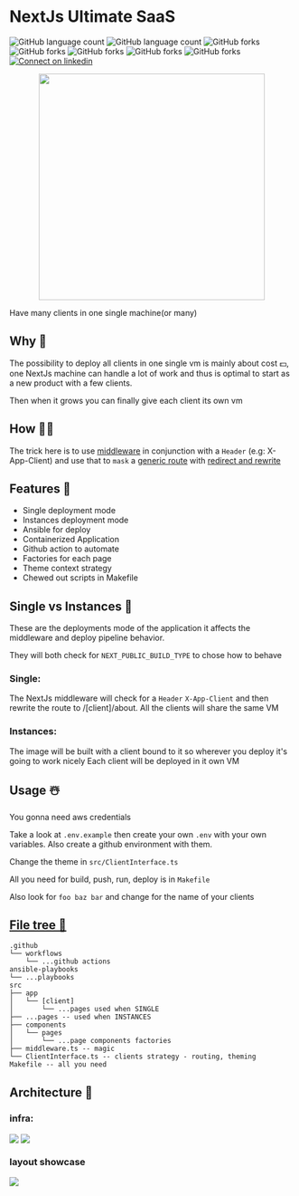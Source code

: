 # NextJs Ultimate SaaS

![GitHub language count](https://img.shields.io/github/languages/count/vzsoares/nextjs-ultimate-saas?style=for-the-badge)
![GitHub language count](https://img.shields.io/github/watchers/vzsoares/nextjs-ultimate-saas?style=for-the-badge)
![GitHub forks](https://img.shields.io/github/forks/vzsoares/nextjs-ultimate-saas?style=for-the-badge)
![GitHub forks](https://img.shields.io/github/stars/vzsoares/nextjs-ultimate-saas?style=for-the-badge)
![GitHub forks](https://img.shields.io/github/issues-closed/vzsoares/nextjs-ultimate-saas?style=for-the-badge)
![GitHub forks](https://img.shields.io/github/v/release/vzsoares/nextjs-ultimate-saas?style=for-the-badge)
![GitHub forks](https://img.shields.io/github/license/vzsoares/nextjs-ultimate-saas?style=for-the-badge)
[![Connect on linkedin](https://img.shields.io/badge/Connect-grey?style=for-the-badge&logo=linkedin)](https://www.linkedin.com/in/vinicius-zenha/)

<p align="center">
<img src="./static/next-saas-sample-hero.png" width="400px">
</p>

Have many clients in one single machine(or many)

## Why 🤔

The possibility to deploy all clients in one single vm is mainly about cost 💵, one NextJs machine can handle a lot of work and thus is optimal to start as a new product with a few clients.

Then when it grows you can finally give each client its own vm

## How 👨‍💻

The trick here is to use [middleware](https://nextjs.org/docs/app/building-your-application/routing/middleware) in conjunction with a `Header`
(e.g: X-App-Client) and use that to `mask` a [generic route](https://nextjs.org/docs/app/building-your-application/routing/dynamic-routes) with [redirect and rewrite](https://nextjs.org/docs/app/building-your-application/routing/middleware#nextresponse)

## Features 📃

-   Single deployment mode
-   Instances deployment mode
-   Ansible for deploy
-   Containerized Application
-   Github action to automate
-   Factories for each page
-   Theme context strategy
-   Chewed out scripts in Makefile

## Single vs Instances 🔗

These are the deployments mode of the application it affects the middleware and deploy pipeline behavior.

They will both check for `NEXT_PUBLIC_BUILD_TYPE` to chose how to behave

### Single:

The NextJs middleware will check for a `Header` `X-App-Client` and then rewrite the route to /[client]/about.
All the clients will share the same VM

### Instances:

The image will be built with a client bound to it so wherever you deploy it's going to work nicely
Each client will be deployed in it own VM

## Usage ☃️

You gonna need aws credentials

Take a look at `.env.example` then create your own `.env` with your own variables. Also create a github environment with them.

Change the theme in `src/ClientInterface.ts`

All you need for build, push, run, deploy is in `Makefile`

Also look for `foo baz bar` and change for the name of your clients

## [File tree 🌲](<https://tree.nathanfriend.io/?s=(%27options!(%27fancy!true~fullPath6~trailingSlash6~rootDot6)~B(%27B%27F3Jorkflows*..F%20actions3ansible-8%20...8src*appR%5Bc9%5DR05K4SINGLE*5s24INSTANCES*7RQsR05%207%20factories*middlewarHmagic*C9InterfacHc9KstrategyO%20routing%2C%20theming3Makefile2all%20you%20need%27)~version!%271%27)*300%20%202O-%203%5Cn4usedJhen%205...Q6!false7components8playbooks39lientBsource!F.githubHe.ts2J%20wKs%20O%20-QpageR*0%01RQOKJHFB987654320*>)

```
.github
└── workflows
    └── ...github actions
ansible-playbooks
└── ...playbooks
src
├── app
│   └── [client]
│       └── ...pages used when SINGLE
├── ...pages -- used when INSTANCES
├── components
│   └── pages
│       └── ...page components factories
├── middleware.ts -- magic
└── ClientInterface.ts -- clients strategy - routing, theming
Makefile -- all you need
```

## Architecture 🎨

### infra:

<img align='center' src="./static/next-saas-sample-single.png">

<img align='center' src="./static/next-saas-sample-instances.png">

### layout showcase

<img src='/static/foobazbar.jpg'/>

